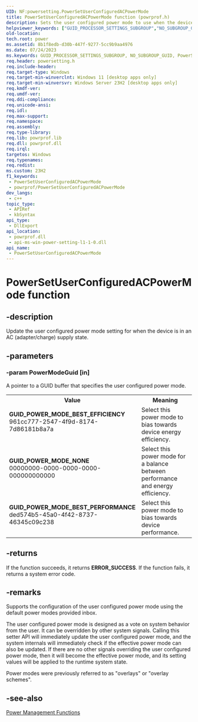 ```yaml
---
UID: NF:powersetting.PowerSetUserConfiguredACPowerMode
title: PowerSetUserConfiguredACPowerMode function (powrprof.h)
description: Sets the user configured power mode to use when the device is on AC.
helpviewer_keywords: ["GUID_PROCESSOR_SETTINGS_SUBGROUP","NO_SUBGROUP_GUID","PowerSetUserConfiguredACPowerMode","PowerSetUserConfiguredACPowerMode function","base.powersetuserconfiguredacpowermode","powersetting/PowerSetUserConfiguredACPowerMode","powrprof/PowerSetUserConfiguredACPowerMode"]
old-location:
tech.root: power
ms.assetid: 8b1f8edb-d30b-447f-9277-5cc9b9aa4976
ms.date: 07/24/2023
ms.keywords: GUID_PROCESSOR_SETTINGS_SUBGROUP, NO_SUBGROUP_GUID, PowerSetUserConfiguredACPowerMode, PowerSetUserConfiguredACPowerMode function, base.powersetuserconfiguredacpowermode, powersetting/PowerSetUserConfiguredACPowerMode, powrprof/PowerSetUserConfiguredACPowerMode
req.header: powersetting.h
req.include-header: 
req.target-type: Windows
req.target-min-winverclnt: Windows 11 [desktop apps only]
req.target-min-winversvr: Windows Server 23H2 [desktop apps only]
req.kmdf-ver: 
req.umdf-ver: 
req.ddi-compliance: 
req.unicode-ansi: 
req.idl: 
req.max-support: 
req.namespace: 
req.assembly: 
req.type-library: 
req.lib: powrprof.lib
req.dll: powrprof.dll
req.irql: 
targetos: Windows
req.typenames: 
req.redist: 
ms.custom: 23H2
f1_keywords:
 - PowerSetUserConfiguredACPowerMode
 - powrprof/PowerSetUserConfiguredACPowerMode
dev_langs:
 - c++
topic_type:
 - APIRef
 - kbSyntax
api_type:
 - DllExport
api_location:
 - powrprof.dll
 - api-ms-win-power-setting-l1-1-0.dll
api_name:
 - PowerSetUserConfiguredACPowerMode
---
```


# PowerSetUserConfiguredACPowerMode function

## -description

Update the user configured power mode setting for when the device is in an AC (adapter/charge) supply state.

## -parameters

### -param PowerModeGuid [in]

A pointer to a GUID buffer that specifies the user configured power mode.

<table>
<tr>
<th>Value</th>
<th>Meaning</th>
</tr>
<tr>
<td width="40%"><a id="GUID_POWER_MODE_BEST_EFFICIENCY"></a><a id="guid_power_mode_best_efficiency"></a><dl>
<dt><b>GUID_POWER_MODE_BEST_EFFICIENCY</b></dt>
<dt>961cc777-2547-4f9d-8174-7d86181b8a7a</dt>
</dl>
</td>
<td width="60%">
Select this power mode to bias towards device energy efficiency.

</td>
</tr>
<tr>
<td width="40%"><a id="GUID_POWER_MODE_NONE"></a><a id="guid_power_mode_none"></a><dl>
<dt><b>GUID_POWER_MODE_NONE</b></dt>
<dt>00000000-0000-0000-0000-000000000000</dt>
</dl>
</td>
<td width="60%">
Select this power mode for a balance between performance and energy efficiency.

</td>
</tr>
<tr>
<td width="40%"><a id="GUID_POWER_MODE_BEST_PERFORMANCE"></a><a id="guid_power_mode_best_performance"></a><dl>
<dt><b>GUID_POWER_MODE_BEST_PERFORMANCE</b></dt>
<dt>ded574b5-45a0-4f42-8737-46345c09c238</dt>
</dl>
</td>
<td width="60%">
Select this power mode to bias towards device performance.

</td>
</tr>
</table>

## -returns

If the function succeeds, it returns <b>ERROR_SUCCESS</b>. If the function fails, it returns a system error code.

## -remarks

Supports the configuration of the user configured power mode using the default power modes provided inbox.

The user configured power mode is designed as a vote on system behavior from the user. It can be overridden by other system signals. Calling this setter API will immediately update the user configured power mode, and the system internals will immediately check if the effective power mode can also be updated. If there are no other signals overriding the user configured power mode, then it will become the effective power mode, and its setting values will be applied to the runtime system state.

Power modes were previously referred to as "overlays" or "overlay schemes".

## -see-also

<a href="/windows/desktop/Power/power-management-functions">Power Management Functions</a>
